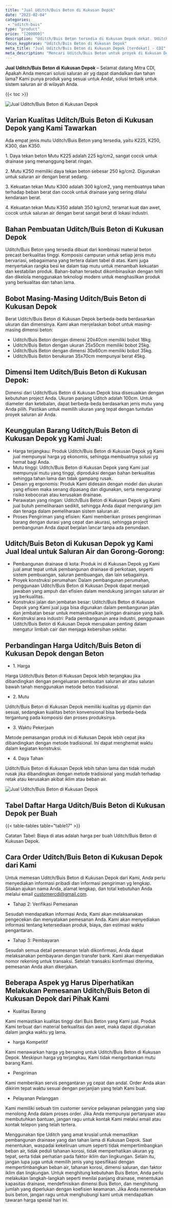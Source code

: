 ```yaml
---
title: "Jual Uditch/Buis Beton di Kukusan Depok"
date: "2023-02-04"
categories:
 - "uditch-buis"
type: "product"
price: "[200000]"
description: "Uditch/Buis Beton tersedia di Kukusan Depok dekat. Uditch/Buis Beton ini sering diaplikasaikan dalam project infrastruktur sebagai sistem pembuangan air yang efisien dan berkualitas tinggi. Kontak kami untuk mendapatkan lebih lanjut."
focus_keyphrase: "Uditch/Buis Beton di Kukusan Depok"
meta_title: "Jual Uditch/Buis Beton di Kukusan Depok [terdekat] - CDI"
meta_description: "Mencari Uditch/Buis Beton untuk proyek di Kukusan Depok? Kami menyediakan Uditch/Buis Beton berkualitas untuk infrastruktur drainase. Segera dapatkan penawaran terbaik sekarang."
---
```


**Jual Uditch/Buis Beton di Kukusan Depok** – Selamat datang Mitra CDI, Apakah Anda mencari solusi saluran air yg dapat diandalkan dan tahan lama? Kami punya produk yang sesuai untuk Anda!, solusi terbaik untuk sistem saluran air di wilayah Anda.

{{< toc >}}

![Jual Uditch/Buis Beton di Kukusan Depok](/images/uditch-buis/uditch-beton-30.jpg)

## Varian Kualitas Uditch/Buis Beton di Kukusan Depok yang Kami Tawarkan

Ada empat jenis mutu Uditch/Buis Beton yang tersedia, yaitu K225, K250, K300, dan K350.

1\. Daya tekan beton Mutu K225 adalah 225 kg/cm2, sangat cocok untuk drainase yang menanggung berat ringan.

2\. Mutu K250 memiliki daya tekan beton sebesar 250 kg/cm2. Digunakan untuk saluran air dengan berat sedang.

3\. Kekuatan tekan Mutu K300 adalah 300 kg/cm2, yang membuatnya tahan terhadap beban berat dan cocok untuk drainase yang sering dilalui kendaraan berat.

4\. Kekuatan tekan Mutu K350 adalah 350 kg/cm2, teramat kuat dan awet, cocok untuk saluran air dengan berat sangat berat di lokasi industri.

## Bahan Pembuatan Uditch/Buis Beton di Kukusan Depok

Uditch/Buis Beton yang tersedia dibuat dari kombinasi material beton precast berkualitas tinggi. Komposisi campuran untuk setiap jenis mutu bervariasi, sebagaimana yang tertera dalam tabel di atas. Kami juga menyertakan rangka besi ke dalam tiap mutu untuk menambah kekuatan dan kestabilan produk. Bahan-bahan tersebut dikombinasikan dengan teliti dan dikelola menggunakan teknologi modern untuk menghasilkan produk yang berkualitas dan tahan lama.

## Bobot Masing-Masing Uditch/Buis Beton di Kukusan Depok

Berat Uditch/Buis Beton di Kukusan Depok berbeda-beda berdasarkan ukuran dan dimensinya. Kami akan menjelaskan bobot untuk masing-masing dimensi beton:

*   Uditch/Buis Beton dengan dimensi 20x40cm memiliki bobot 18kg.
*   Uditch/Buis Beton dengan ukuran 25x50cm memiliki bobot 25kg.
*   Uditch/Buis Beton dengan dimensi 30x60cm memiliki bobot 35kg.
*   Uditch/Buis Beton berukuran 35x70cm mempunyai berat 45kg.

## Dimensi Item Uditch/Buis Beton di Kukusan Depok:

Dimensi dari Uditch/Buis Beton di Kukusan Depok bisa disesuaikan dengan kebutuhan project Anda. Ukuran panjang Uditch adalah 100cm. Untuk diameter dan ketebalan, dapat berbeda-beda berdasarkan jenis mutu yang Anda pilih. Pastikan untuk memilih ukuran yang tepat dengan tuntutan proyek saluran air Anda.

## Keunggulan Barang Uditch/Buis Beton di Kukusan Depok yg Kami Jual:

*   Harga terjangkau: Produk Uditch/Buis Beton di Kukusan Depok yg Kami jual mempunyai harga yg ekonomis, sehingga membuatnya solusi yg hemat bagi Anda.
*   Mutu tinggi: Uditch/Buis Beton di Kukusan Depok yang Kami jual mempunyai mutu yang tinggi, diproduksi dengan bahan berkualitas sehingga tahan lama dan tidak gampang rusak.
*   Desain yg ergonomis: Produk Kami didesain dengan model dan ukuran yang efisien maka senang dipasang dan digunakan, serta mengurangi risiko kebocoran atau kerusakan drainase.
*   Perawatan yang ringan: Uditch/Buis Beton di Kukusan Depok yg Kami jual butuh pemeliharaan sedikit, sehingga Anda dapat mengurangi jam dan tenaga dalam pemeliharaan sistem saluran air.
*   Proses Pengiriman yang efisien: Kami memberikan proses pengiriman barang dengan durasi yang cepat dan akurasi, sehingga project pembangunan Anda dapat berjalan lancar tanpa ada penundaan.

## Uditch/Buis Beton di Kukusan Depok yg Kami Jual Ideal untuk Saluran Air dan Gorong-Gorong:

*   Pembangunan drainase di kota: Produk ini di Kukusan Depok yg Kami jual amat tepat untuk pembangunan drainase di perkotaan, seperti sistem pembuangan, saluran pembuangan, dan lain sebagainya.
*   Proyek konstruksi perumahan: Dalam pembangunan perumahan, penggunaan Uditch/Buis Beton di Kukusan Depok dapat menjadi jawaban yang ampuh dan efisien dalam mendukung jaringan saluran air yg berkualitas.
*   Konstruksi jalan dan jembatan besar: Uditch/Buis Beton di Kukusan Depok yang Kami jual juga bisa digunakan dalam pembangunan jalan dan jembatan besar untuk memaksimalkan jaringan drainase yang baik.
*   Konstruksi area industri: Pada pembangunan area industri, penggunaan Uditch/Buis Beton di Kukusan Depok merupakan penting dalam mengatur limbah cair dan menjaga kebersihan sekitar.

## Perbandingan Harga Uditch/Buis Beton di Kukusan Depok dengan Beton

*   1\. Harga

Harga Uditch/Buis Beton di Kukusan Depok lebih terjangkau jika dibandingkan dengan pengeluaran pembuatan saluran air atau saluran bawah tanah menggunakan metode beton tradisional.
*   2\. Mutu

Uditch/Buis Beton di Kukusan Depok memiliki kualitas yg dijamin dan sesuai, sedangkan kualitas beton konvensional bisa berbeda-beda tergantung pada komposisi dan proses produksinya.
*   3\. Waktu Pekerjaan

Metode pemasangan produk ini di Kukusan Depok lebih cepat jika dibandingkan dengan metode tradisional. Ini dapat menghemat waktu dalam kegiatan konstruksi.
*   4\. Daya Tahan

Uditch/Buis Beton di Kukusan Depok lebih tahan lama dan tidak mudah rusak jika dibandingkan dengan metode tradisional yang mudah terhadap retak atau kerusakan akibat iklim atau beban air.

![Jual Uditch/Buis Beton di Kukusan Depok](/images/uditch-buis/buis-beton-01.jpg)

## Tabel Daftar Harga Uditch/Buis Beton di Kukusan Depok per Buah

{{< table-tables table="table17" >}}

Catatan Tabel: Biaya di atas adalah harga per buah Uditch/Buis Beton di Kukusan Depok.

## Cara Order Uditch/Buis Beton di Kukusan Depok dari Kami

Untuk memesan Uditch/Buis Beton di Kukusan Depok dari Kami, Anda perlu menyediakan informasi pribadi dan informasi pengiriman yg lengkap. Silakan ajukan nama Anda, alamat lengkap, dan total kebutuhan Anda melalui email customercdi@gmail.com.
*   Tahap 2: Verifikasi Pemesanan

Sesudah mendapatkan informasi Anda, Kami akan melaksanakan pengecekan dan menyatakan pemesanan Anda. Kami akan menyediakan informasi tentang ketersediaan produk, biaya, dan estimasi waktu pengantaran.
*   Tahap 3: Pembayaran

Sesudah semua detail pemesanan telah dikonfirmasi, Anda dapat melaksanakan pembayaran dengan transfer bank. Kami akan menyediakan nomor rekening untuk transaksi. Setelah transaksi konfirmasi diterima, pemesanan Anda akan dikerjakan.

## Beberapa Aspek yg Harus Diperhatikan Melakukan Pemesanan Uditch/Buis Beton di Kukusan Depok dari Pihak Kami

*   Kualitas Barang

Kami memastikan kualitas tinggi dari Buis Beton yang Kami jual. Produk Kami terbuat dari material berkualitas dan awet, maka dapat digunakan dalam jangka waktu yg lama.
*   harga Kompetitif

Kami menawarkan harga yg bersaing untuk Uditch/Buis Beton di Kukusan Depok. Meskipun harga yg terjangkau, Kami tidak mengorbankan mutu barang Kami.
*   Pengiriman

Kami memberikan servis pengantaran yg cepat dan andal. Order Anda akan dikirim tepat waktu sesuai dengan perjanjian yang telah Kami buat.
*   Pelayanan Pelanggan

Kami memiliki sebuah tim customer service pelayanan pelanggan yang siap menolong Anda dalam proses order. Jika Anda mempunyai pertanyaan atau membutuhkan bantuan, jangan ragu untuk kontak Kami melalui email atau kontak telepon yang telah tertera.

Menggunakan tipe Uditch yang amat krusial untuk memastikan pembangunan drainase yang dan tahan lama di Kukusan Depok. Saat menentukan, waspadai kekeliruan umum seperti tidak mempertimbangkan beban air, tidak peduli tahanan korosi, tidak memperhatikan ukuran yg tepat, serta tidak perhatian pada faktor iklim dan lingkungan. Selain itu, jangan lupa juga untuk memilih jenis yang spesifikasi dengan mempertimbangkan beban air, tahanan korosi, dimensi saluran, dan faktor iklim dan lingkungan. Untuk menghitung kebutuhan Buis Beton, Anda perlu melakukan langkah-langkah seperti menilai panjang drainase, menentukan kapasitas drainase, mendefinisikan dimensi Buis Beton, dan menghitung jumlah yang diperlukan dengan koefisien keamanan. Jika Anda memerlukan buis beton, jangan ragu untuk menghubungi kami untuk mendapatkan tawaran harga spesial hari ini.